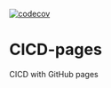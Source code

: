 [![codecov](https://codecov.io/gh/EDGENortheastern/CICD-pages/branch/main/graph/badge.svg?token=4SF0NKYSPW)](https://codecov.io/gh/EDGENortheastern/CICD-pages)

# CICD-pages
CICD with GitHub pages
